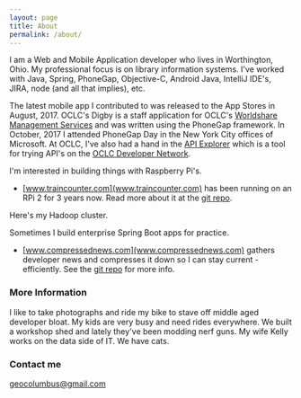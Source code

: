 ```yaml
---
layout: page
title: About
permalink: /about/
---
```


<div class="about-image">
<div class="left-image">
    <img class="digby-image" />
</div>
<div class="right-text">
I am a Web and Mobile Application developer who lives in Worthington, Ohio. My professional focus is on library information systems. I've worked with Java, Spring, PhoneGap, Objective-C, Android Java, IntelliJ IDE's, JIRA, node (and all that implies), etc.

The latest mobile app I contributed to was released to the App Stores in August, 2017. OCLC's Digby is a staff application for OCLC's [Worldshare Management Services](https://www.oclc.org/en/worldshare-management-services.html) and was written using the PhoneGap framework. In October, 2017 I attended PhoneGap Day in the New York City offices of Microsoft. At OCLC, I've also had a hand in the [API Explorer](https://platform.worldcat.org/api-explorer/apis) which is a tool for trying API's on the [OCLC Developer Network](https://www.oclc.org/developer/home.en.html).
</div>
</div>
I'm interested in building things with Raspberry Pi's.

* [www.traincounter.com](www.traincounter.com) has been running on an RPi 2 for 3 years now. Read more about it at the [git repo](https://github.com/geocolumbus/traindetector).

Here's my Hadoop cluster.

Sometimes I build enterprise Spring Boot apps for practice.

* [www.compressednews.com](www.compressednews.com) gathers developer news and compresses it down so I can stay current - efficiently. See the [git repo](https://github.com/geocolumbus/linkgrabber) for more info.

### More Information

I like to take photographs and ride my bike to stave off middle aged developer bloat. My kids are very busy and need rides everywhere. We built a workshop shed and lately they've been modding nerf guns. My wife Kelly works on the data side of IT. We have cats.

### Contact me

[geocolumbus@gmail.com](mailto:geocolumbus@gmail.com)